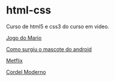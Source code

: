 # html-css
 Curso de html5 e css3 do curso em video.

<a href="https://mrbug1.github.io/html-css/projetos/Super%20Mario/index.html">Jogo do Mario</a>

<a href="https://mrbug1.github.io/html-css/exercicios/ex100/index.html"> Como surgiu o mascote do android</a>

<a href="https://mrbug1.github.io/html-css/projetos/Metflix/index.html"> Metflix</a>

<a href="https://mrbug1.github.io/html-css/projetos/cordelmoderno/index.html">Cordel Moderno</a>
